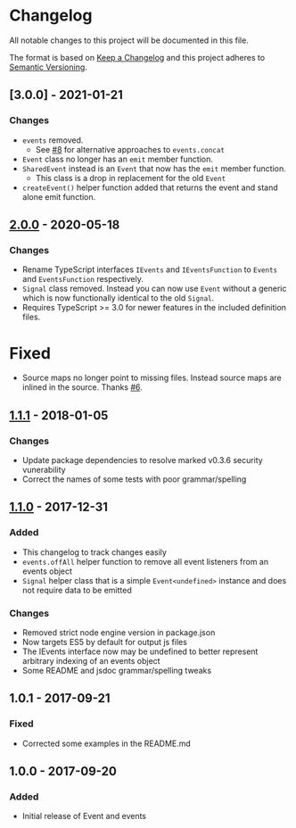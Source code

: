 # Changelog
All notable changes to this project will be documented in this file.

The format is based on [Keep a Changelog]
and this project adheres to [Semantic Versioning].

## [3.0.0] - 2021-01-21
### Changes
- `events` removed.
  - See [#8] for alternative approaches to `events.concat`
- `Event` class no longer has an `emit` member function.
- `SharedEvent` instead is an `Event` that now has the `emit` member function.
  - This class is a drop in replacement for the old `Event`
- `createEvent()` helper function added that returns the event and stand alone
  emit function.

## [2.0.0] - 2020-05-18
### Changes
- Rename TypeScript interfaces `IEvents` and `IEventsFunction` to `Events` and `EventsFunction` respectively.
- `Signal` class removed. Instead you can now use `Event` without a generic which is now functionally identical to the old `Signal`.
- Requires TypeScript >= 3.0 for newer features in the included definition files.

# Fixed
- Source maps no longer point to missing files. Instead source maps are inlined in the source. Thanks [#6].

## [1.1.1] - 2018-01-05
### Changes
- Update package dependencies to resolve marked v0.3.6 security vunerability
- Correct the names of some tests with poor grammar/spelling

## [1.1.0] - 2017-12-31
### Added
- This changelog to track changes easily
- `events.offAll` helper function to remove all event listeners from an events object
- `Signal` helper class that is a simple `Event<undefined>` instance and does not require data to be emitted

### Changes
- Removed strict node engine version in package.json
- Now targets ES5 by default for output js files
- The IEvents interface now may be undefined to better represent arbitrary indexing of an events object
- Some README and jsdoc grammar/spelling tweaks

## 1.0.1 - 2017-09-21
### Fixed
- Corrected some examples in the README.md

## 1.0.0 - 2017-09-20
### Added
- Initial release of Event and events

[Keep a Changelog]: http://keepachangelog.com/en/1.0.0/
[Semantic Versioning]: http://semver.org/spec/v2.0.0.html
[1.0.1]: https://github.com/JacobFischer/ts-typed-events/releases/tag/v1.0.1
[1.1.0]: https://github.com/JacobFischer/ts-typed-events/releases/tag/v1.1.0
[1.1.1]: https://github.com/JacobFischer/ts-typed-events/releases/tag/v1.1.1
[2.0.0]: https://github.com/JacobFischer/ts-typed-events/releases/tag/v2.0.0
[#6]: https://github.com/JacobFischer/ts-typed-events/issues/6
[#8]: https://github.com/JacobFischer/ts-typed-events/issues/8
